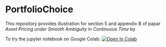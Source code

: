 # PortfolioChoice

This repository provides illustration for section 5 and appendix B of papar *Asset Pricing under Smooth Ambiguity in Continuous Time* by 



To try the jupyter notebook on Google Colab:
[![Open In Colab](https://colab.research.google.com/assets/colab-badge.svg)](https://github.com/SuriChen/PortfolioChoce.git/PortfolioChoice.ipynb)

